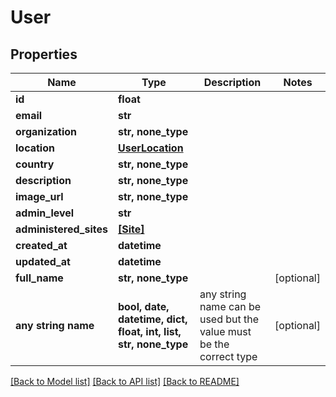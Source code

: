 # User


## Properties
Name | Type | Description | Notes
------------ | ------------- | ------------- | -------------
**id** | **float** |  | 
**email** | **str** |  | 
**organization** | **str, none_type** |  | 
**location** | [**UserLocation**](UserLocation.md) |  | 
**country** | **str, none_type** |  | 
**description** | **str, none_type** |  | 
**image_url** | **str, none_type** |  | 
**admin_level** | **str** |  | 
**administered_sites** | [**[Site]**](Site.md) |  | 
**created_at** | **datetime** |  | 
**updated_at** | **datetime** |  | 
**full_name** | **str, none_type** |  | [optional] 
**any string name** | **bool, date, datetime, dict, float, int, list, str, none_type** | any string name can be used but the value must be the correct type | [optional]

[[Back to Model list]](../README.md#documentation-for-models) [[Back to API list]](../README.md#documentation-for-api-endpoints) [[Back to README]](../README.md)


